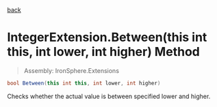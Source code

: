 ﻿

[back](/IronSphere.Extensions/types/IntegerExtension)

# IntegerExtension.Between(this int this, int lower, int higher) Method

> Assembly: IronSphere.Extensions

```csharp
bool Between(this int this, int lower, int higher)
```

Checks whether the actual value is between specified lower and higher.

 
